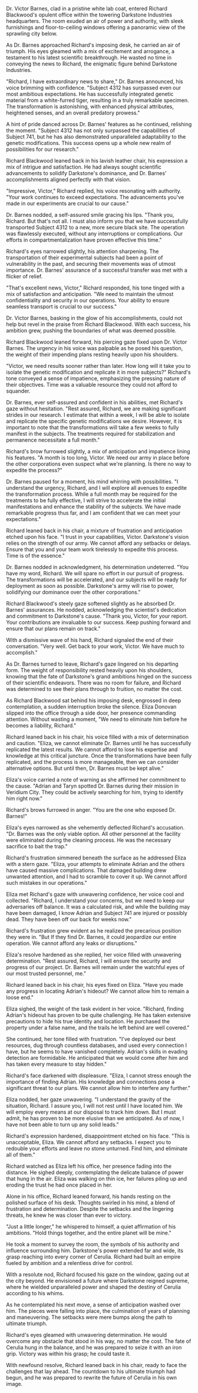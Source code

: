 Dr. Victor Barnes, clad in a pristine white lab coat, entered Richard Blackwood's opulent office within the towering Darkstone Industries headquarters. The room exuded an air of power and authority, with sleek furnishings and floor-to-ceiling windows offering a panoramic view of the sprawling city below.

As Dr. Barnes approached Richard's imposing desk, he carried an air of triumph. His eyes gleamed with a mix of excitement and arrogance, a testament to his latest scientific breakthrough. He wasted no time in conveying the news to Richard, the enigmatic figure behind Darkstone Industries.

"Richard, I have extraordinary news to share," Dr. Barnes announced, his voice brimming with confidence. "Subject 4312 has surpassed even our most ambitious expectations. He has successfully integrated genetic material from a white-furred tiger, resulting in a truly remarkable specimen. The transformation is astonishing, with enhanced physical attributes, heightened senses, and an overall predatory prowess."

A hint of pride danced across Dr. Barnes' features as he continued, relishing the moment. "Subject 4312 has not only surpassed the capabilities of Subject 741, but he has also demonstrated unparalleled adaptability to the genetic modifications. This success opens up a whole new realm of possibilities for our research."

Richard Blackwood leaned back in his lavish leather chair, his expression a mix of intrigue and satisfaction. He had always sought scientific advancements to solidify Darkstone's dominance, and Dr. Barnes' accomplishments aligned perfectly with that vision.

"Impressive, Victor," Richard replied, his voice resonating with authority. "Your work continues to exceed expectations. The advancements you've made in our experiments are crucial to our cause."

Dr. Barnes nodded, a self-assured smile gracing his lips. "Thank you, Richard. But that's not all. I must also inform you that we have successfully transported Subject 4312 to a new, more secure black site. The operation was flawlessly executed, without any interruptions or complications. Our efforts in compartmentalization have proven effective this time."

Richard's eyes narrowed slightly, his attention sharpening. The transportation of their experimental subjects had been a point of vulnerability in the past, and securing their movements was of utmost importance. Dr. Barnes' assurance of a successful transfer was met with a flicker of relief.

"That's excellent news, Victor," Richard responded, his tone tinged with a mix of satisfaction and anticipation. "We need to maintain the utmost confidentiality and security in our operations. Your ability to ensure seamless transport is crucial to our success."

Dr. Victor Barnes, basking in the glow of his accomplishments, could not help but revel in the praise from Richard Blackwood. With each success, his ambition grew, pushing the boundaries of what was deemed possible.

Richard Blackwood leaned forward, his piercing gaze fixed upon Dr. Victor Barnes. The urgency in his voice was palpable as he posed his question, the weight of their impending plans resting heavily upon his shoulders.

"Victor, we need results sooner rather than later. How long will it take you to isolate the genetic modification and replicate it in more subjects?" Richard's tone conveyed a sense of impatience, emphasizing the pressing nature of their objectives. Time was a valuable resource they could not afford to squander.

Dr. Barnes, ever self-assured and confident in his abilities, met Richard's gaze without hesitation. "Rest assured, Richard, we are making significant strides in our research. I estimate that within a week, I will be able to isolate and replicate the specific genetic modifications we desire. However, it is important to note that the transformations will take a few weeks to fully manifest in the subjects. The treatments required for stabilization and permanence necessitate a full month."

Richard's brow furrowed slightly, a mix of anticipation and impatience lining his features. "A month is too long, Victor. We need our army in place before the other corporations even suspect what we're planning. Is there no way to expedite the process?"

Dr. Barnes paused for a moment, his mind whirring with possibilities. "I understand the urgency, Richard, and I will explore all avenues to expedite the transformation process. While a full month may be required for the treatments to be fully effective, I will strive to accelerate the initial manifestations and enhance the stability of the subjects. We have made remarkable progress thus far, and I am confident that we can meet your expectations."

Richard leaned back in his chair, a mixture of frustration and anticipation etched upon his face. "I trust in your capabilities, Victor. Darkstone's vision relies on the strength of our army. We cannot afford any setbacks or delays. Ensure that you and your team work tirelessly to expedite this process. Time is of the essence."

Dr. Barnes nodded in acknowledgment, his determination undeterred. "You have my word, Richard. We will spare no effort in our pursuit of progress. The transformations will be accelerated, and our subjects will be ready for deployment as soon as possible. Darkstone's army will rise to power, solidifying our dominance over the other corporations."

Richard Blackwood's steely gaze softened slightly as he absorbed Dr. Barnes' assurances. He nodded, acknowledging the scientist's dedication and commitment to Darkstone's cause. "Thank you, Victor, for your report. Your contributions are invaluable to our success. Keep pushing forward and ensure that our plans remain on track."

With a dismissive wave of his hand, Richard signaled the end of their conversation. "Very well. Get back to your work, Victor. We have much to accomplish."

As Dr. Barnes turned to leave, Richard's gaze lingered on his departing form. The weight of responsibility rested heavily upon his shoulders, knowing that the fate of Darkstone's grand ambitions hinged on the success of their scientific endeavors. There was no room for failure, and Richard was determined to see their plans through to fruition, no matter the cost.

As Richard Blackwood sat behind his imposing desk, engrossed in deep contemplation, a sudden interruption broke the silence. Eliza Donovan slipped into the office through a side door, her presence commanding attention. Without wasting a moment, "We need to eliminate him before he becomes a liability, Richard."

Richard leaned back in his chair, his voice filled with a mix of determination and caution. "Eliza, we cannot eliminate Dr. Barnes until he has successfully replicated the latest results. We cannot afford to lose his expertise and knowledge at this critical juncture. Once the transformations have been fully replicated, and the process is more manageable, then we can consider alternative options. But until then, Dr. Barnes must be kept alive."

Eliza's voice carried a note of warning as she affirmed her commitment to the cause. "Adrian and Taryn spotted Dr. Barnes during their mission in Veridium City. They could be actively searching for him, trying to identify him right now."

Richard's brows furrowed in anger. "You are the one who exposed Dr. Barnes!"

Eliza's eyes narrowed as she vehemently deflected Richard's accusation. "Dr. Barnes was the only viable option. All other personnel at the facility were eliminated during the cleaning process. He was the necessary sacrifice to bait the trap."

Richard's frustration simmered beneath the surface as he addressed Eliza with a stern gaze. "Eliza, your attempts to eliminate Adrian and the others have caused massive complications. That damaged building drew unwanted attention, and I had to scramble to cover it up. We cannot afford such mistakes in our operations."

Eliza met Richard's gaze with unwavering confidence, her voice cool and collected. "Richard, I understand your concerns, but we need to keep our adversaries off balance. It was a calculated risk, and while the building may have been damaged, I know Adrian and Subject 741 are injured or possibly dead. They have been off our back for weeks now."

Richard's frustration grew evident as he realized the precarious position they were in. "But If they find Dr. Barnes, it could jeopardize our entire operation. We cannot afford any leaks or disruptions."

Eliza's resolve hardened as she replied, her voice filled with unwavering determination. "Rest assured, Richard, I will ensure the security and progress of our project. Dr. Barnes will remain under the watchful eyes of our most trusted personnel, me."

Richard leaned back in his chair, his eyes fixed on Eliza. "Have you made any progress in locating Adrian's hideout? We cannot allow him to remain a loose end."

Eliza sighed, the weight of the task evident in her voice. "Richard, finding Adrian's hideout has proven to be quite challenging. He has taken extensive precautions to hide his true identity and location. He purchased the property under a false name, and the trails he left behind are well covered."

She continued, her tone filled with frustration. "I've deployed our best resources, dug through countless databases, and used every connection I have, but he seems to have vanished completely. Adrian's skills in evading detection are formidable. He anticipated that we would come after him and has taken every measure to stay hidden."

Richard's face darkened with displeasure. "Eliza, I cannot stress enough the importance of finding Adrian. His knowledge and connections pose a significant threat to our plans. We cannot allow him to interfere any further."

Eliza nodded, her gaze unwavering. "I understand the gravity of the situation, Richard. I assure you, I will not rest until I have located him. We will employ every means at our disposal to track him down. But I must admit, he has proven to be more elusive than we anticipated. As of now, I have not been able to turn up any solid leads."

Richard's expression hardened, disappointment etched on his face. "This is unacceptable, Eliza. We cannot afford any setbacks. I expect you to redouble your efforts and leave no stone unturned. Find him, and eliminate all of them."

Richard watched as Eliza left his office, her presence fading into the distance. He sighed deeply, contemplating the delicate balance of power that hung in the air. Eliza was walking on thin ice, her failures piling up and eroding the trust he had once placed in her.

Alone in his office, Richard leaned forward, his hands resting on the polished surface of his desk. Thoughts swirled in his mind, a blend of frustration and determination. Despite the setbacks and the lingering threats, he knew he was closer than ever to victory.

"Just a little longer," he whispered to himself, a quiet affirmation of his ambitions. "Hold things together, and the entire planet will be mine."

He took a moment to survey the room, the symbols of his authority and influence surrounding him. Darkstone's power extended far and wide, its grasp reaching into every corner of Cerulia. Richard had built an empire fueled by ambition and a relentless drive for control.

With a resolute nod, Richard focused his gaze on the window, gazing out at the city beyond. He envisioned a future where Darkstone reigned supreme, where he wielded unparalleled power and shaped the destiny of Cerulia according to his whims.

As he contemplated his next move, a sense of anticipation washed over him. The pieces were falling into place, the culmination of years of planning and maneuvering. The setbacks were mere bumps along the path to ultimate triumph.

Richard's eyes gleamed with unwavering determination. He would overcome any obstacle that stood in his way, no matter the cost. The fate of Cerulia hung in the balance, and he was prepared to seize it with an iron grip. Victory was within his grasp; he could taste it.

With newfound resolve, Richard leaned back in his chair, ready to face the challenges that lay ahead. The countdown to his ultimate triumph had begun, and he was prepared to rewrite the future of Cerulia in his own image.